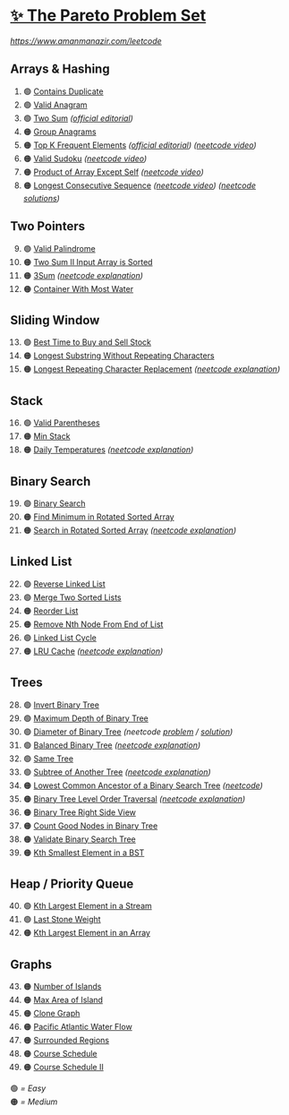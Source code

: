 [✨ The Pareto Problem Set](https://leetcode.com/problem-list/2yvx2ha6/)
===========================

_<https://www.amanmanazir.com/leetcode>_


Arrays & Hashing
----------------

01. 🟢 [Contains Duplicate](https://leetcode.com/problems/contains-duplicate/description/?envType=problem-list-v2&envId=2yvx2ha6)
02. 🟢 [Valid Anagram](https://leetcode.com/problems/valid-anagram/description/?envType=problem-list-v2&envId=2yvx2ha6)
03. 🟢 [Two Sum](https://leetcode.com/problems/two-sum/description/?envType=problem-list-v2&envId=2yvx2ha6) _([official editorial](https://leetcode.com/problems/two-sum/editorial/))_
04. 🟠 [Group Anagrams](https://leetcode.com/problems/group-anagrams/description/?envType=problem-list-v2&envId=2yvx2ha6)
05. 🟠 [Top K Frequent Elements](https://leetcode.com/problems/top-k-frequent-elements/description/?envType=problem-list-v2&envId=2yvx2ha6) _([official editorial](https://leetcode.com/problems/top-k-frequent-elements/editorial/#solution-article)) ([neetcode video](https://youtu.be/YPTqKIgVk-k))_
06. 🟠 [Valid Sudoku](https://leetcode.com/problems/valid-sudoku/description/?envType=problem-list-v2&envId=2yvx2ha6) _([neetcode video](https://youtu.be/TjFXEUCMqI8))_
07. 🟠 [Product of Array Except Self](https://leetcode.com/problems/product-of-array-except-self/description/?envType=problem-list-v2&envId=2yvx2ha6) _([neetcode video](https://youtu.be/bNvIQI2wAjk))_
08. 🟠 [Longest Consecutive Sequence](https://leetcode.com/problems/longest-consecutive-sequence/description/?envType=problem-list-v2&envId=2yvx2ha6) _([neetcode video](https://youtu.be/P6RZZMu_maU)) ([neetcode solutions](https://neetcode.io/solutions/longest-consecutive-sequence))_


Two Pointers
------------

09. 🟢 [Valid Palindrome](https://leetcode.com/problems/valid-palindrome/description/?envType=problem-list-v2&envId=2yvx2ha6)
10. 🟠 [Two Sum II Input Array is Sorted](https://leetcode.com/problems/two-sum-ii-input-array-is-sorted/description/?envType=problem-list-v2&envId=2yvx2ha6)
11. 🟠 [3Sum](https://leetcode.com/problems/3sum/description/?envType=problem-list-v2&envId=2yvx2ha6) _([neetcode explanation](https://neetcode.io/solutions/3sum))_
12. 🟠 [Container With Most Water](https://leetcode.com/problems/container-with-most-water/description/?envType=problem-list-v2&envId=2yvx2ha6)


Sliding Window
--------------

13. 🟢 [Best Time to Buy and Sell Stock](https://leetcode.com/problems/best-time-to-buy-and-sell-stock/description/?envType=problem-list-v2&envId=2yvx2ha6)
14. 🟠 [Longest Substring Without Repeating Characters](https://leetcode.com/problems/longest-substring-without-repeating-characters/description/?envType=problem-list-v2&envId=2yvx2ha6)
15. 🟠 [Longest Repeating Character Replacement](https://leetcode.com/problems/longest-repeating-character-replacement/description/?envType=problem-list-v2&envId=2yvx2ha6) _([neetcode explanation](https://neetcode.io/solutions/longest-repeating-character-replacement))_


Stack
-----

16. 🟢 [Valid Parentheses](https://leetcode.com/problems/valid-parentheses/description/?envType=problem-list-v2&envId=2yvx2ha6)
17. 🟠 [Min Stack](https://leetcode.com/problems/min-stack/description/?envType=problem-list-v2&envId=2yvx2ha6)
18. 🟠 [Daily Temperatures](https://leetcode.com/problems/daily-temperatures/description/?envType=problem-list-v2&envId=2yvx2ha6) _([neetcode explanation](https://neetcode.io/solutions/daily-temperatures))_


Binary Search
-------------

19. 🟢 [Binary Search](https://leetcode.com/problems/binary-search/description/?envType=problem-list-v2&envId=2yvx2ha6)
20. 🟠 [Find Minimum in Rotated Sorted Array](https://leetcode.com/problems/find-minimum-in-rotated-sorted-array/description/?envType=problem-list-v2&envId=2yvx2ha6)
21. 🟠 [Search in Rotated Sorted Array](https://leetcode.com/problems/search-in-rotated-sorted-array/description/?envType=problem-list-v2&envId=2yvx2ha6) _([neetcode explanation](https://neetcode.io/solutions/search-in-rotated-sorted-array))_


Linked List
-----------

22. 🟢 [Reverse Linked List](https://leetcode.com/problems/reverse-linked-list/description/?envType=problem-list-v2&envId=2yvx2ha6)
23. 🟢 [Merge Two Sorted Lists](https://leetcode.com/problems/merge-two-sorted-lists/description/?envType=problem-list-v2&envId=2yvx2ha6)
24. 🟠 [Reorder List](https://leetcode.com/problems/reorder-list/description/?envType=problem-list-v2&envId=2yvx2ha6)
25. 🟠 [Remove Nth Node From End of List](https://leetcode.com/problems/remove-nth-node-from-end-of-list/description/?envType=problem-list-v2&envId=2yvx2ha6)
26. 🟢 [Linked List Cycle](https://leetcode.com/problems/linked-list-cycle/description/?envType=problem-list-v2&envId=2yvx2ha6)
27. 🟠 [LRU Cache](https://leetcode.com/problems/lru-cache/description/?envType=problem-list-v2&envId=2yvx2ha6) _([neetcode explanation](https://neetcode.io/solutions/lru-cache))_


Trees
-----

28. 🟢 [Invert Binary Tree](https://leetcode.com/problems/invert-binary-tree/description/?envType=problem-list-v2&envId=2yvx2ha6)
29. 🟢 [Maximum Depth of Binary Tree](https://leetcode.com/problems/maximum-depth-of-binary-tree/description/?envType=problem-list-v2&envId=2yvx2ha6)
30. 🟢 [Diameter of Binary Tree](https://leetcode.com/problems/diameter-of-binary-tree/description/?envType=problem-list-v2&envId=2yvx2ha6) _(neetcode [problem](https://neetcode.io/problems/binary-tree-diameter) / [solution](https://neetcode.io/solutions/binary-tree-diameter))_
31. 🟢 [Balanced Binary Tree](https://leetcode.com/problems/balanced-binary-tree/description/?envType=problem-list-v2&envId=2yvx2ha6) _([neetcode explanation](https://neetcode.io/solutions/balanced-binary-tree))_
32. 🟢 [Same Tree](https://leetcode.com/problems/same-tree/description/?envType=problem-list-v2&envId=2yvx2ha6)
33. 🟢 [Subtree of Another Tree](https://leetcode.com/problems/subtree-of-another-tree/description/?envType=problem-list-v2&envId=2yvx2ha6) _([neetcode explanation](https://neetcode.io/solutions/subtree-of-another-tree))_
34. 🟠 [Lowest Common Ancestor of a Binary Search Tree](https://leetcode.com/problems/lowest-common-ancestor-of-a-binary-search-tree/description/?envType=problem-list-v2&envId=2yvx2ha6) _([neetcode](https://neetcode.io/problems/lowest-common-ancestor-in-binary-search-tree))_
35. 🟠 [Binary Tree Level Order Traversal](https://leetcode.com/problems/binary-tree-level-order-traversal/description/?envType=problem-list-v2&envId=2yvx2ha6) _([neetcode explanation](https://neetcode.io/solutions/binary-tree-level-order-traversal))_
36. 🟠 [Binary Tree Right Side View](https://leetcode.com/problems/binary-tree-right-side-view/description/?envType=problem-list-v2&envId=2yvx2ha6)
37. 🟠 [Count Good Nodes in Binary Tree](https://leetcode.com/problems/count-good-nodes-in-binary-tree/description/?envType=problem-list-v2&envId=2yvx2ha6)
38. 🟠 [Validate Binary Search Tree](https://leetcode.com/problems/validate-binary-search-tree/description/?envType=problem-list-v2&envId=2yvx2ha6)
39. 🟠 [Kth Smallest Element in a BST](https://leetcode.com/problems/kth-smallest-element-in-a-bst/description/?envType=problem-list-v2&envId=2yvx2ha6)


Heap / Priority Queue
---------------------

40. 🟢 [Kth Largest Element in a Stream](https://leetcode.com/problems/kth-largest-element-in-a-stream/description/?envType=problem-list-v2&envId=2yvx2ha6)
41. 🟢 [Last Stone Weight](https://leetcode.com/problems/last-stone-weight/description/?envType=problem-list-v2&envId=2yvx2ha6)
42. 🟠 [Kth Largest Element in an Array](https://leetcode.com/problems/kth-largest-element-in-an-array/description/?envType=problem-list-v2&envId=2yvx2ha6)


Graphs
------

43. 🟠 [Number of Islands](https://leetcode.com/problems/number-of-islands/description/?envType=problem-list-v2&envId=2yvx2ha6)
44. 🟠 [Max Area of Island](https://leetcode.com/problems/max-area-of-island/description/?envType=problem-list-v2&envId=2yvx2ha6)
45. 🟠 [Clone Graph](https://leetcode.com/problems/clone-graph/description/?envType=problem-list-v2&envId=2yvx2ha6)
46. 🟠 [Pacific Atlantic Water Flow](https://leetcode.com/problems/pacific-atlantic-water-flow/description/?envType=problem-list-v2&envId=2yvx2ha6)
47. 🟠 [Surrounded Regions](https://leetcode.com/problems/surrounded-regions/description/?envType=problem-list-v2&envId=2yvx2ha6)
48. 🟠 [Course Schedule](https://leetcode.com/problems/course-schedule/description/?envType=problem-list-v2&envId=2yvx2ha6)
49. 🟠 [Course Schedule II](https://leetcode.com/problems/course-schedule-ii/description/?envType=problem-list-v2&envId=2yvx2ha6)


🟢 _= Easy_  
🟠 _= Medium_
